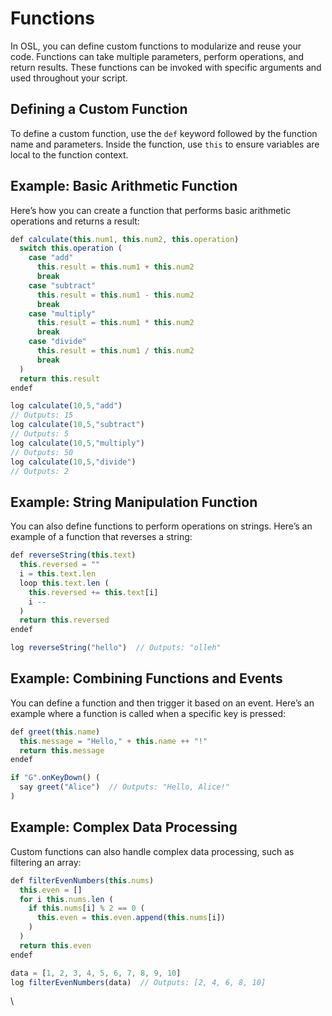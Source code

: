 # Functions

In OSL, you can define custom functions to modularize and reuse your code. Functions can take multiple parameters, perform operations, and return results. These functions can be invoked with specific arguments and used throughout your script.

## Defining a Custom Function

To define a custom function, use the `def` keyword followed by the function name and parameters. Inside the function, use `this` to ensure variables are local to the function context.

## Example: Basic Arithmetic Function

Here’s how you can create a function that performs basic arithmetic operations and returns a result:

```javascript
def calculate(this.num1, this.num2, this.operation)
  switch this.operation (
    case "add"
      this.result = this.num1 + this.num2
      break
    case "subtract"
      this.result = this.num1 - this.num2
      break
    case "multiply"
      this.result = this.num1 * this.num2
      break
    case "divide"
      this.result = this.num1 / this.num2
      break
  )
  return this.result
endef

log calculate(10,5,"add")
// Outputs: 15
log calculate(10,5,"subtract")
// Outputs: 5
log calculate(10,5,"multiply")
// Outputs: 50
log calculate(10,5,"divide")
// Outputs: 2
```

## Example: String Manipulation Function

You can also define functions to perform operations on strings. Here’s an example of a function that reverses a string:

```javascript
def reverseString(this.text)
  this.reversed = ""
  i = this.text.len
  loop this.text.len (
    this.reversed += this.text[i]
    i --
  )
  return this.reversed
endef

log reverseString("hello")  // Outputs: "olleh"
```

## Example: Combining Functions and Events

You can define a function and then trigger it based on an event. Here’s an example where a function is called when a specific key is pressed:

```javascript
def greet(this.name)
  this.message = "Hello," + this.name ++ "!"
  return this.message
endef

if "G".onKeyDown() (
  say greet("Alice")  // Outputs: "Hello, Alice!"
)
```

## Example: Complex Data Processing

Custom functions can also handle complex data processing, such as filtering an array:

```javascript
def filterEvenNumbers(this.nums)
  this.even = []
  for i this.nums.len (
    if this.nums[i] % 2 == 0 (
      this.even = this.even.append(this.nums[i])
    )
  )
  return this.even
endef

data = [1, 2, 3, 4, 5, 6, 7, 8, 9, 10]
log filterEvenNumbers(data)  // Outputs: [2, 4, 6, 8, 10]
```

\
